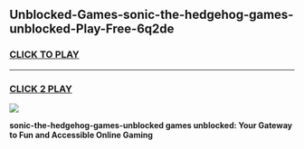 
## Unblocked-Games-sonic-the-hedgehog-games-unblocked-Play-Free-6q2de
<h3>
<a href="https://premium76.site?title=sonic-the-hedgehog-games-unblocked&ref=23A">CLICK TO PLAY</a></h3>
<hr>

<h3>
<a href="https://premium76.site?title=sonic-the-hedgehog-games-unblocked&ref=23A">CLICK 2 PLAY</a>
  
</h3>

<a href="https://premium76.site?title=sonic-the-hedgehog-games-unblocked&ref=23A"><img src="https://clearcache.store/games.png"></a>


**sonic-the-hedgehog-games-unblocked games unblocked: Your Gateway to Fun and Accessible Online Gaming**
